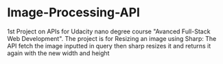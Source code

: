 # Image-Processing-API
1st Project on APIs for Udacity nano degree course "Avanced Full-Stack Web Development". The project is for Resizing an image using Sharp: The API fetch the image inputted in query then sharp resizes it and returns it again with the new width and height
